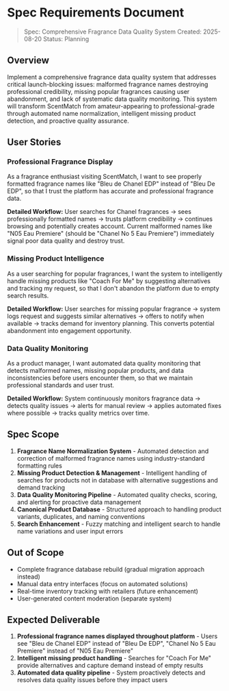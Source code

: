 # Spec Requirements Document

> Spec: Comprehensive Fragrance Data Quality System
> Created: 2025-08-20
> Status: Planning

## Overview

Implement a comprehensive fragrance data quality system that addresses critical launch-blocking issues: malformed fragrance names destroying professional credibility, missing popular fragrances causing user abandonment, and lack of systematic data quality monitoring. This system will transform ScentMatch from amateur-appearing to professional-grade through automated name normalization, intelligent missing product detection, and proactive quality assurance.

## User Stories

### Professional Fragrance Display

As a fragrance enthusiast visiting ScentMatch, I want to see properly formatted fragrance names like "Bleu de Chanel EDP" instead of "Bleu De EDP", so that I trust the platform has accurate and professional fragrance data.

**Detailed Workflow:**
User searches for Chanel fragrances → sees professionally formatted names → trusts platform credibility → continues browsing and potentially creates account. Current malformed names like "N05 Eau Premiere" (should be "Chanel No 5 Eau Premiere") immediately signal poor data quality and destroy trust.

### Missing Product Intelligence

As a user searching for popular fragrances, I want the system to intelligently handle missing products like "Coach For Me" by suggesting alternatives and tracking my request, so that I don't abandon the platform due to empty search results.

**Detailed Workflow:**
User searches for missing popular fragrance → system logs request and suggests similar alternatives → offers to notify when available → tracks demand for inventory planning. This converts potential abandonment into engagement opportunity.

### Data Quality Monitoring

As a product manager, I want automated data quality monitoring that detects malformed names, missing popular products, and data inconsistencies before users encounter them, so that we maintain professional standards and user trust.

**Detailed Workflow:**
System continuously monitors fragrance data → detects quality issues → alerts for manual review → applies automated fixes where possible → tracks quality metrics over time.

## Spec Scope

1. **Fragrance Name Normalization System** - Automated detection and correction of malformed fragrance names using industry-standard formatting rules
2. **Missing Product Detection & Management** - Intelligent handling of searches for products not in database with alternative suggestions and demand tracking  
3. **Data Quality Monitoring Pipeline** - Automated quality checks, scoring, and alerting for proactive data management
4. **Canonical Product Database** - Structured approach to handling product variants, duplicates, and naming conventions
5. **Search Enhancement** - Fuzzy matching and intelligent search to handle name variations and user input errors

## Out of Scope

- Complete fragrance database rebuild (gradual migration approach instead)
- Manual data entry interfaces (focus on automated solutions)
- Real-time inventory tracking with retailers (future enhancement)
- User-generated content moderation (separate system)

## Expected Deliverable

1. **Professional fragrance names displayed throughout platform** - Users see "Bleu de Chanel EDP" instead of "Bleu De EDP", "Chanel No 5 Eau Premiere" instead of "N05 Eau Premiere"
2. **Intelligent missing product handling** - Searches for "Coach For Me" provide alternatives and capture demand instead of empty results
3. **Automated data quality pipeline** - System proactively detects and resolves data quality issues before they impact users